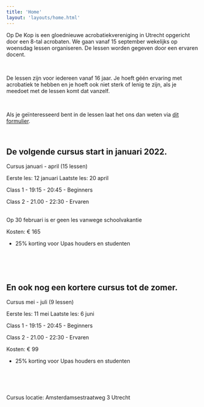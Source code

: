 ```yaml
---
title: 'Home'
layout: 'layouts/home.html'  
---
```


Op De Kop is een gloednieuwe acrobatiekvereniging in Utrecht opgericht door een
8-tal acrobaten. We gaan vanaf 15 september wekelijks op woensdag lessen
organiseren. De lessen worden gegeven door een ervaren docent.

<br/>

De lessen zijn voor iedereen vanaf 16 jaar. Je hoeft géén ervaring met
acrobatiek te hebben en je hoeft ook niet sterk of lenig te zijn, als je meedoet
met de lessen komt dat vanzelf.

<br/>

Als je geïnteresseerd bent in de lessen laat het ons dan weten via
[dit formulier](https://forms.gle/N7qFKKCv9d9PnFgh7).

<br/>

## De volgende cursus start in januari 2022.

Cursus januari - april (15 lessen)

Eerste les: 12 januari
Laatste les: 20 april

Class 1 - 19:15 - 20:45 - Beginners

Class 2 - 21.00 - 22:30 - Ervaren


<br/>
Op 30 februari is er geen les vanwege schoolvakantie

Kosten: € 165
- 25% korting voor Upas houders en studenten

<br/>
<br/>
<br/>


## En ook nog een kortere cursus tot de zomer.

Cursus mei - juli (9 lessen)

Eerste les: 11 mei
Laatste les: 6 juni

Class 1 - 19:15 - 20:45 - Beginners

Class 2 - 21.00 - 22:30 - Ervaren

Kosten: € 99
<br/>

- 25% korting voor Upas houders en studenten

<br/>
<br/>
<br/>

Cursus locatie: Amsterdamsestraatweg 3 Utrecht
